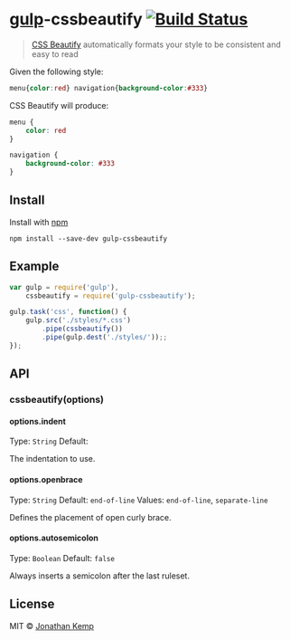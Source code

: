 # [gulp](https://github.com/wearefractal/gulp)-cssbeautify [![Build Status](https://travis-ci.org/jonkemp/gulp-cssbeautify.png?branch=master)](https://travis-ci.org/jonkemp/gulp-cssbeautify)

> [CSS Beautify](https://github.com/senchalabs/cssbeautify) automatically formats your style to be consistent and easy to read


Given the following style:

```css
menu{color:red} navigation{background-color:#333}
```

CSS Beautify will produce:

```css
menu {
    color: red
}

navigation {
    background-color: #333
}
```


## Install

Install with [npm](https://npmjs.org/package/gulp-cssbeautify)

```
npm install --save-dev gulp-cssbeautify
```


## Example

```js
var gulp = require('gulp'),
    cssbeautify = require('gulp-cssbeautify');

gulp.task('css', function() {
    gulp.src('./styles/*.css')
        .pipe(cssbeautify())
        .pipe(gulp.dest('./styles/'));;
});
```


## API

### cssbeautify(options)


#### options.indent

Type: `String`
Default: `    `

The indentation to use.


#### options.openbrace

Type: `String`
Default: `end-of-line`
Values: `end-of-line`, `separate-line`

Defines the placement of open curly brace.


#### options.autosemicolon

Type: `Boolean`
Default: `false`

Always inserts a semicolon after the last ruleset.


## License

MIT © [Jonathan Kemp](http://jonkemp.com)